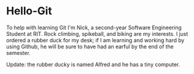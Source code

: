 # Hello-Git
To help with learning Git
I'm Nick, a second-year Software Engineering Student at RIT.  Rock climbing, spikeball, and biking are my interests.  I just ordered a rubber duck for my desk; if I am learning and working hard by using Github, he will be sure to have had an earful by the end of the semester.

Update: the rubber ducky is named Alfred and he has a tiny computer.
